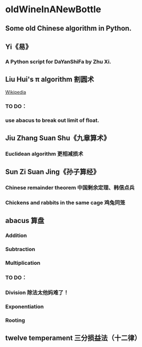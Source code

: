 #    oldWineInANewBottle
##   Some old Chinese algorithm in Python.
##   Yi《易》
###     A Python script for DaYanShiFa by Zhu Xi.
##   Liu Hui's π algorithm 割圆术
[Wikipedia](https://en.wikipedia.org/wiki/Liu_Hui%27s_%CF%80_algorithm)
###     TO DO：
###     use abacus to break out limit of float.
##   Jiu Zhang Suan Shu《九章算术》
###     Euclidean algorithm 更相减损术
##   Sun Zi Suan Jing《孙子算经》
###     Chinese remainder theorem 中国剩余定理、韩信点兵
###     Chickens and rabbits in the same cage 鸡兔同笼
##   abacus 算盘
###     Addition
###     Subtraction
###     Multiplication
###     TO DO：
###     Division 除法太他妈难了！
###     Exponentiation
###     Rooting
##   twelve temperament 三分损益法（十二律）

